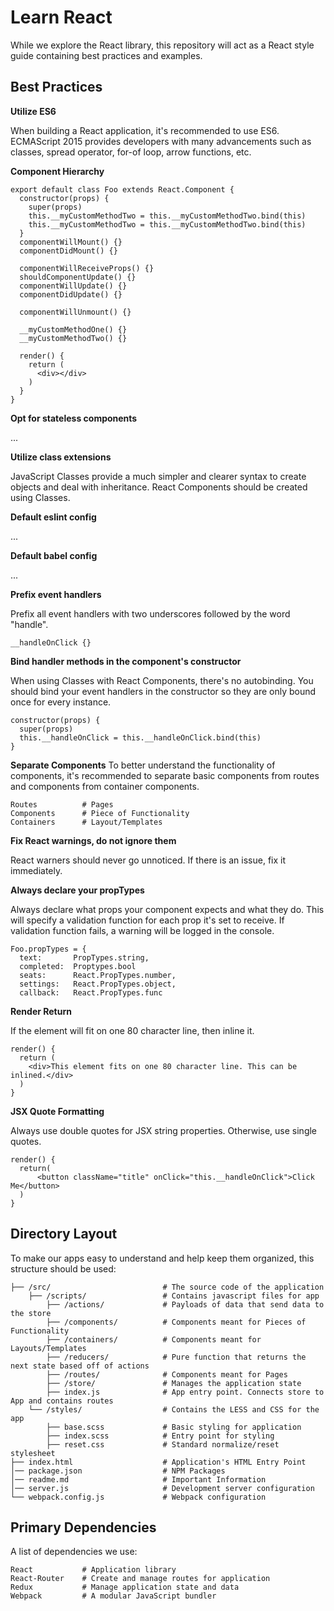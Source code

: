 # Learn React

While we explore the React library, this repository will act as a React style guide containing best practices and examples.

## Best Practices
**Utilize ES6**

When building a React application, it's recommended to use ES6. ECMAScript 2015 provides developers with many advancements such as classes, spread operator, for-of loop, arrow functions, etc.

**Component Hierarchy**

```
export default class Foo extends React.Component {
  constructor(props) {
    super(props)
    this.__myCustomMethodTwo = this.__myCustomMethodTwo.bind(this)
    this.__myCustomMethodTwo = this.__myCustomMethodTwo.bind(this)
  }
  componentWillMount() {}
  componentDidMount() {}

  componentWillReceiveProps() {}
  shouldComponentUpdate() {}
  componentWillUpdate() {}
  componentDidUpdate() {}

  componentWillUnmount() {}

  __myCustomMethodOne() {}
  __myCustomMethodTwo() {}

  render() {
    return (
      <div></div>
    )
  }
}
```

**Opt for stateless components**

...

**Utilize class extensions**

JavaScript Classes provide a much simpler and clearer syntax to create objects and deal with inheritance. React Components should be created using Classes.

**Default eslint config**

...

**Default babel config**

...

**Prefix event handlers**

Prefix all event handlers with two underscores followed by the word "handle".
```
__handleOnClick {}
```

**Bind handler methods in the component's constructor**

When using Classes with React Components, there's no autobinding. You should bind your event handlers in the constructor so they are only bound once for every instance.
```
constructor(props) {
  super(props)
  this.__handleOnClick = this.__handleOnClick.bind(this)
}
```

**Separate Components**
To better understand the functionality of components, it's recommended to separate basic components from routes and components from container components.
```
Routes          # Pages
Components      # Piece of Functionality
Containers      # Layout/Templates

```

**Fix React warnings, do not ignore them**

React warners should never go unnoticed. If there is an issue, fix it immediately.

**Always declare your propTypes**

Always declare what props your component expects and what they do. This will specify a validation function for each prop it's set to receive. If validation function fails, a warning will be logged in the console.
```
Foo.propTypes = {
  text:       PropTypes.string,
  completed:  Proptypes.bool
  seats:      React.PropTypes.number,
  settings:   React.PropTypes.object,
  callback:   React.PropTypes.func
```

**Render Return**

If the element will fit on one 80 character line, then inline it.
```
render() {
  return (
    <div>This element fits on one 80 character line. This can be inlined.</div>
  )
}
```

**JSX Quote Formatting**

Always use double quotes for JSX string properties. Otherwise, use single quotes.
```
render() {
  return(
      <button className="title" onClick="this.__handleOnClick">Click Me</button>
  )
}
```

## Directory Layout

To make our apps easy to understand and help keep them organized, this structure should be used:

```
├── /src/                         # The source code of the application
    ├── /scripts/                 # Contains javascript files for app
        ├── /actions/             # Payloads of data that send data to the store
        ├── /components/          # Components meant for Pieces of Functionality
        ├── /containers/          # Components meant for Layouts/Templates
        ├── /reducers/            # Pure function that returns the next state based off of actions
        ├── /routes/              # Components meant for Pages
        ├── /store/               # Manages the application state
        ├── index.js              # App entry point. Connects store to App and contains routes
    └── /styles/                  # Contains the LESS and CSS for the app
        ├── base.scss             # Basic styling for application
        ├── index.scss            # Entry point for styling
        ├── reset.css             # Standard normalize/reset stylesheet
├── index.html                    # Application's HTML Entry Point
│── package.json                  # NPM Packages
│── readme.md                     # Important Information
│── server.js                     # Development server configuration
└── webpack.config.js             # Webpack configuration
```

## Primary Dependencies
A list of dependencies we use:
```
React           # Application library
React-Router    # Create and manage routes for application
Redux           # Manage application state and data
Webpack         # A modular JavaScript bundler
```

